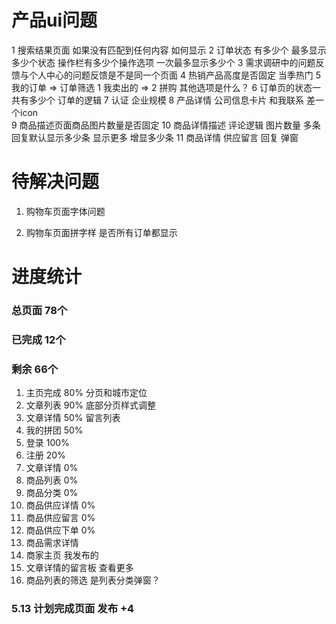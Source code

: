 # 产品ui问题
1 搜索结果页面   如果没有匹配到任何内容  如何显示
2 订单状态 有多少个  最多显示多少个状态  操作栏有多少个操作选项 一次最多显示多少个
3 需求调研中的问题反馈与个人中心的问题反馈是不是同一个页面
4 热销产品高度是否固定  当季热门
5 我的订单 => 订单筛选  1 我卖出的 => 2 拼购  其他选项是什么？
6 订单页的状态一共有多少个  订单的逻辑
7 认证  企业规模
8 产品详情 公司信息卡片 和我联系 差一个icon\
9 商品描述页面商品图片数量是否固定
10 商品详情描述  评论逻辑  图片数量  多条回复默认显示多少条  显示更多 增显多少条
11 商品详情 供应留言  回复  弹窗



# 待解决问题
1. 购物车页面字体问题  

2. 购物车页面拼字样 是否所有订单都显示

# 进度统计
### 总页面 78个
### 已完成 12个
### 剩余   66个
1. 主页完成 80%   分页和城市定位
2. 文章列表 90%    底部分页样式调整
3. 文章详情 50%   留言列表
3. 我的拼团 50%
4. 登录  100%
5. 注册 20%
6. 文章详情 0%
7. 商品列表 0%
8. 商品分类 0%
9. 商品供应详情 0%
10. 商品供应留言 0%
11. 商品供应下单 0%
12. 商品需求详情
13. 商家主页 我发布的
14. 文章详情的留言板   查看更多
15. 商品列表的筛选   是列表分类弹窗？


### 5.13 计划完成页面  发布 +4


